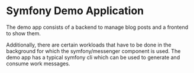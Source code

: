 Symfony Demo Application
========================

The demo app consists of a backend to manage blog posts and a frontend to show them.

Additionally, there are certain workloads that have to be done in the background for 
which the symfony/messenger component is used. The demo app has a typical symfony cli which can be used
to generate and consume work messages.
